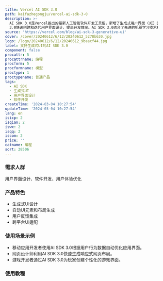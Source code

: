 ```yaml
---
title: Vercel AI SDK 3.0
path: kaifazhegongju/vercel-ai-sdk-3-0
description: >-
  AI SDK 3.0是Vercel推出的最新人工智能软件开发工具包，新增了生成式用户界面（UI）的支持。这意味着开发者可以利用AI SDK
  3.0快速创建和迭代用户界面设计，提高开发效率。AI SDK 3.0结合了先进的机器学习技术和用户反馈，能够自动生成适应不同场景的UI元素和布局。
source: 'https://vercel.com/blog/ai-sdk-3-generative-ui'
cover: /cover/20240612/6/12/20240612_5278b630.jpg
logo: /logo/20240612/6/12/20240612_9baacf44.jpg
label: 支持生成式UI的AI SDK 3.0
component: false
procattr: 5
procattrname: 编程
procform: 5
procformname: 模型
proctype: 1
proctypename: 普通产品
tags:
  - AI SDK
  - 生成式UI
  - 用户界面设计
  - 软件开发
createTime: '2024-03-04 10:27:54'
updateTime: '2024-03-04 10:27:54'
lang: en
isicp: 2
isqian: 2
iswx: 2
isqq: 2
iscom: 2
price: ''
catname: 编程
sort: 28506
---
```




### 需求人群
用户界面设计、软件开发、用户体验优化

### 产品特色
- 生成式UI设计
- 自动UI元素和布局生成
- 用户反馈集成
- 跨平台UI适配

### 使用场景示例
- 移动应用开发者使用AI SDK 3.0根据用户行为数据自动优化应用界面。
- 网页设计师利用AI SDK 3.0快速生成响应式网页布局。
- 游戏开发者通过AI SDK 3.0为玩家创建个性化的游戏界面。

### 使用教程


  
